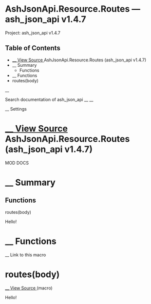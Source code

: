 # AshJsonApi.Resource.Routes — ash_json_api v1.4.7

Project: ash_json_api v1.4.7

## Table of Contents

- [ __ View Source ](external_link) AshJsonApi.Resource.Routes (ash_json_api v1.4.7)
- __ Summary
  - Functions
- __ Functions
- routes(body)

__

Search documentation of ash_json_api __ __

__ Settings

#  [ __ View Source ](external_link) AshJsonApi.Resource.Routes (ash_json_api v1.4.7)

MOD DOCS

#  __ Summary

##  Functions

routes(body)

Hello!

#  __ Functions

__ Link to this macro

# routes(body)

[ __ View Source ](external_link) (macro)

Hello!
